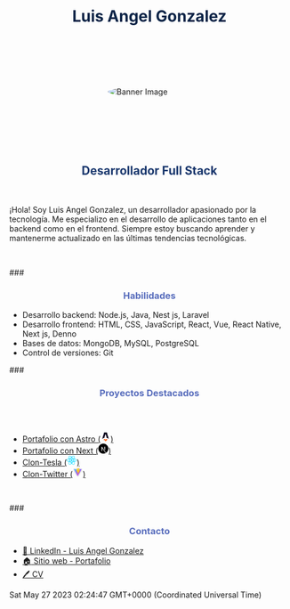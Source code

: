 # <h1 style="color:#0B2447;text-align:center;"> Luis Angel Gonzalez </h1>

<div 
	style="width:100%;height:200px; display:flex; justify-content:center; align-items:center;">
		<img title="Astro" style="border-radius:50%; width:150px;" src="https://thumbs.dreamstime.com/b/robot-feliz-de-la-historieta-76822003.jpg" alt="Banner Image">
</div>

## <h2 style="color:#19376D;text-align:center;">Desarrollador Full Stack</h2>

<br>

¡Hola! Soy Luis Angel Gonzalez, un desarrollador apasionado por la tecnología. Me especializo en el desarrollo de aplicaciones tanto en el backend como en el frontend. Siempre estoy buscando aprender y mantenerme actualizado en las últimas tendencias tecnológicas.

<br>

###<h3 style="color:#576CBC;text-align:center;">Habilidades</h3>


- Desarrollo backend: Node.js, Java, Nest js, Laravel
- Desarrollo frontend: HTML, CSS, JavaScript, React, Vue, React Native, Next js, Denno
- Bases de datos: MongoDB, MySQL, PostgreSQL
- Control de versiones: Git

###<h3 style="color:#576CBC;text-align:center;">Proyectos Destacados</h3>

<div style="padding:30px 0px">

- [Portafolio con Astro (<img title="Astro" src="./astro.svg" alt="Banner Image" width="18" height="18">)](https://portafolio-luis-angel-gonzalez.vercel.app/)
- [Portafolio con Next (<img title="Next js" src="./next-js.svg" alt="Banner Image" width="18" height="18">)](https://restaurant-blue-theta.vercel.app/)
- [Clon-Tesla (<img title="React js" src="./react-js.svg" alt="Banner Image" width="18" height="18">)](https://clon-tesla-portafolio.vercel.app/)
- [Clon-Twitter (<img title="Vite" src="./vite.svg" alt="Banner Image" width="18" height="18">)](https://movies-two-teal.vercel.app/react/twitter)

</div>
###<h3 style="color:#576CBC;text-align:center;">Contacto</h3>


- [:link: LinkedIn - Luis Angel Gonzalez](https://mx.linkedin.com/in/luis-angel-g%C3%B3nzalez-ambriz-7b0960120)
- [:house: Sitio web - Portafolio](https://portafolio-luis-angel-gonzalez.vercel.app/)
- [:pen: CV](https://portafolio-luis-angel-gonzalez.vercel.app/)



Sat May 27 2023 02:24:47 GMT+0000 (Coordinated Universal Time)